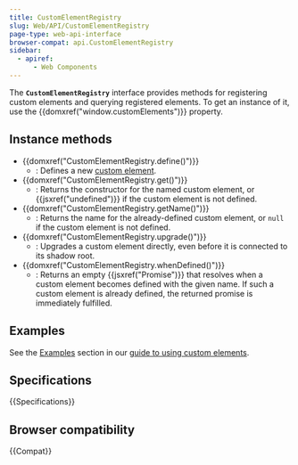 ```yaml
---
title: CustomElementRegistry
slug: Web/API/CustomElementRegistry
page-type: web-api-interface
browser-compat: api.CustomElementRegistry
sidebar:
  - apiref:
      - Web Components
---
```


The **`CustomElementRegistry`** interface provides methods for registering custom elements and querying registered elements. To get an instance of it, use the {{domxref("window.customElements")}} property.

## Instance methods

- {{domxref("CustomElementRegistry.define()")}}
  - : Defines a new [custom element](/en-US/docs/Web/API/Web_components/Using_custom_elements).
- {{domxref("CustomElementRegistry.get()")}}
  - : Returns the constructor for the named custom element, or {{jsxref("undefined")}} if the custom element is not defined.
- {{domxref("CustomElementRegistry.getName()")}}
  - : Returns the name for the already-defined custom element, or `null` if the custom element is not defined.
- {{domxref("CustomElementRegistry.upgrade()")}}
  - : Upgrades a custom element directly, even before it is connected to its shadow root.
- {{domxref("CustomElementRegistry.whenDefined()")}}
  - : Returns an empty {{jsxref("Promise")}} that resolves when a custom element becomes defined with the given name. If such a custom element is already defined, the returned promise is immediately fulfilled.

## Examples

See the [Examples](/en-US/docs/Web/API/Web_components/Using_custom_elements#examples) section in our [guide to using custom elements](/en-US/docs/Web/API/Web_components/Using_custom_elements).

## Specifications

{{Specifications}}

## Browser compatibility

{{Compat}}
